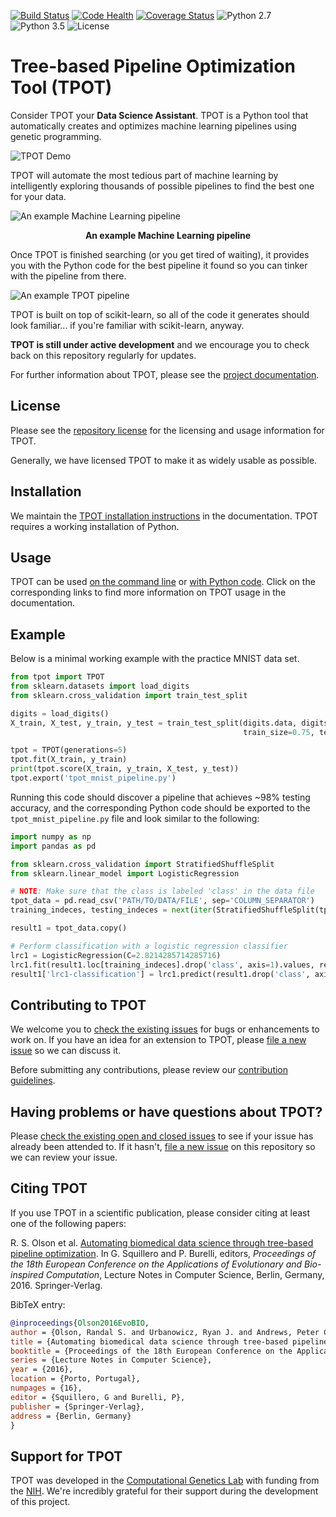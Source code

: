 [![Build Status](https://travis-ci.org/rhiever/tpot.svg?branch=master)](https://travis-ci.org/rhiever/tpot)
[![Code Health](https://landscape.io/github/rhiever/tpot/master/landscape.svg?style=flat)](https://landscape.io/github/rhiever/tpot/master)
[![Coverage Status](https://coveralls.io/repos/rhiever/tpot/badge.svg?branch=master&service=github)](https://coveralls.io/github/rhiever/tpot?branch=master)
![Python 2.7](https://img.shields.io/badge/python-2.7-blue.svg)
![Python 3.5](https://img.shields.io/badge/python-3.5-blue.svg)
![License](https://img.shields.io/badge/license-GPLv3-blue.svg)

# Tree-based Pipeline Optimization Tool (TPOT)

Consider TPOT your **Data Science Assistant**. TPOT is a Python tool that automatically creates and optimizes machine learning pipelines using genetic programming.

![TPOT Demo](https://github.com/rhiever/tpot/blob/master/images/tpot-demo.gif "TPOT Demo")

TPOT will automate the most tedious part of machine learning by intelligently exploring thousands of possible pipelines to find the best one for your data.

![An example Machine Learning pipeline](https://github.com/rhiever/tpot/blob/master/images/tpot-ml-pipeline.png "An example Machine Learning pipeline")

<p align="center"><strong>An example Machine Learning pipeline</strong></p>

Once TPOT is finished searching (or you get tired of waiting), it provides you with the Python code for the best pipeline it found so you can tinker with the pipeline from there.

![An example TPOT pipeline](https://github.com/rhiever/tpot/blob/master/images/tpot-pipeline-example.png "An example TPOT pipeline")

TPOT is built on top of scikit-learn, so all of the code it generates should look familiar... if you're familiar with scikit-learn, anyway.

**TPOT is still under active development** and we encourage you to check back on this repository regularly for updates.

For further information about TPOT, please see the [project documentation](http://rhiever.github.io/tpot/).

## License

Please see the [repository license](https://github.com/rhiever/tpot/blob/master/LICENSE) for the licensing and usage information for TPOT.

Generally, we have licensed TPOT to make it as widely usable as possible.

## Installation

We maintain the [TPOT installation instructions](http://rhiever.github.io/tpot/installing/) in the documentation. TPOT requires a working installation of Python.

## Usage

TPOT can be used [on the command line](http://rhiever.github.io/tpot/using/#tpot-on-the-command-line) or [with Python code](http://rhiever.github.io/tpot/using/#tpot-with-code). Click on the corresponding links to find more information on TPOT usage in the documentation.

## Example

Below is a minimal working example with the practice MNIST data set.

```python
from tpot import TPOT
from sklearn.datasets import load_digits
from sklearn.cross_validation import train_test_split

digits = load_digits()
X_train, X_test, y_train, y_test = train_test_split(digits.data, digits.target,
                                                    train_size=0.75, test_size=0.25)

tpot = TPOT(generations=5)
tpot.fit(X_train, y_train)
print(tpot.score(X_train, y_train, X_test, y_test))
tpot.export('tpot_mnist_pipeline.py')
```

Running this code should discover a pipeline that achieves ~98% testing accuracy, and the corresponding Python code should be exported to the `tpot_mnist_pipeline.py` file and look similar to the following:

```python
import numpy as np
import pandas as pd

from sklearn.cross_validation import StratifiedShuffleSplit
from sklearn.linear_model import LogisticRegression

# NOTE: Make sure that the class is labeled 'class' in the data file
tpot_data = pd.read_csv('PATH/TO/DATA/FILE', sep='COLUMN_SEPARATOR')
training_indeces, testing_indeces = next(iter(StratifiedShuffleSplit(tpot_data['class'].values, n_iter=1, train_size=0.75, test_size=0.25)))

result1 = tpot_data.copy()

# Perform classification with a logistic regression classifier
lrc1 = LogisticRegression(C=2.8214285714285716)
lrc1.fit(result1.loc[training_indeces].drop('class', axis=1).values, result1.loc[training_indeces, 'class'].values)
result1['lrc1-classification'] = lrc1.predict(result1.drop('class', axis=1).values)
```

## Contributing to TPOT

We welcome you to [check the existing issues](https://github.com/rhiever/tpot/issues/) for bugs or enhancements to work on. If you have an idea for an extension to TPOT, please [file a new issue](https://github.com/rhiever/tpot/issues/new) so we can discuss it.

Before submitting any contributions, please review our [contribution guidelines](http://rhiever.github.io/tpot/contributing/).

## Having problems or have questions about TPOT?

Please [check the existing open and closed issues](https://github.com/rhiever/tpot/issues?utf8=%E2%9C%93&q=is%3Aissue) to see if your issue has already been attended to. If it hasn't, [file a new issue](https://github.com/rhiever/tpot/issues/new) on this repository so we can review your issue.

## Citing TPOT

If you use TPOT in a scientific publication, please consider citing at least one of the following papers:

R. S. Olson et al. [Automating biomedical data science through tree-based pipeline optimization](http://arxiv.org/abs/1601.07925). In G. Squillero and P. Burelli, editors, *Proceedings of the 18th European Conference on the Applications of Evolutionary and Bio-inspired Computation*, Lecture Notes in Computer Science, Berlin, Germany, 2016. Springer-Verlag.

BibTeX entry:

```bibtex
@inproceedings{Olson2016EvoBIO,
author = {Olson, Randal S. and Urbanowicz, Ryan J. and Andrews, Peter C. and Lavender, Nicole A. and Kidd, La Creis and Moore, Jason H.},
title = {Automating biomedical data science through tree-based pipeline optimization},
booktitle = {Proceedings of the 18th European Conference on the Applications of Evolutionary and Bio-inspired Computation},
series = {Lecture Notes in Computer Science},
year = {2016},
location = {Porto, Portugal},
numpages = {16},
editor = {Squillero, G and Burelli, P},
publisher = {Springer-Verlag},
address = {Berlin, Germany}
}
```

## Support for TPOT

TPOT was developed in the [Computational Genetics Lab](http://epistasis.org) with funding from the [NIH](http://www.nih.gov). We're incredibly grateful for their support during the development of this project.
